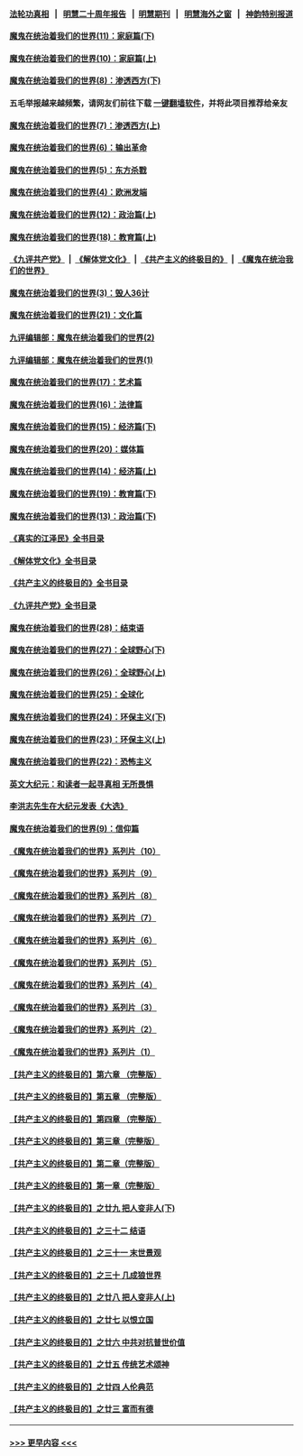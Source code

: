 #### [法轮功真相](https://github.com/gfw-breaker/truth/blob/master/README.md?t=0) &nbsp;&nbsp;|&nbsp;&nbsp; [明慧二十周年报告](https://github.com/gfw-breaker/mh-reports/blob/master/README.md?t=0) &nbsp;&nbsp;|&nbsp;&nbsp;[明慧期刊](https://github.com/gfw-breaker/mh-qikan) &nbsp;&nbsp;|&nbsp;&nbsp; [明慧海外之窗](https://github.com/gfw-breaker/mh-news/blob/master/README.md?t=0) &nbsp;&nbsp;|&nbsp;&nbsp; [神韵特别报道](https://github.com/gfw-breaker/mh-news/blob/master/shenyun.md?t=0)
#### [魔鬼在统治着我们的世界(11)：家庭篇(下)](../pages/nsc422/n10440961.md?t=11221950) 
#### [魔鬼在统治着我们的世界(10)：家庭篇(上)](../pages/nsc422/n10435448.md?t=11221950) 
#### [魔鬼在统治着我们的世界(8)：渗透西方(下)](../pages/nsc422/n10429603.md?t=11221950) 
#### 五毛举报越来越频繁，请网友们前往下载 [一键翻墙软件](https://github.com/gfw-breaker/ssr-accounts)，并将此项目推荐给亲友
#### [魔鬼在统治着我们的世界(7)：渗透西方(上)](../pages/nsc422/n10426013.md?t=11221950) 
#### [魔鬼在统治着我们的世界(6)：输出革命](../pages/nsc422/n10421536.md?t=11221950) 
#### [魔鬼在统治着我们的世界(5)：东方杀戮](../pages/nsc422/n10417707.md?t=11221950) 
#### [魔鬼在统治着我们的世界(4)：欧洲发端](../pages/nsc422/n10414890.md?t=11221950) 
#### [魔鬼在统治着我们的世界(12)：政治篇(上)](../pages/nsc422/n10444576.md?t=11221950) 
#### [魔鬼在统治着我们的世界(18)：教育篇(上)](../pages/nsc422/n10526970.md?t=11221950) 
#### [《九评共产党》](https://github.com/begood0513/9ping.md/blob/master/README.md) &nbsp;|&nbsp; [《解体党文化》](../../../../jtdwh.md/blob/master/README.md)  &nbsp;|&nbsp; [《共产主义的终极目的》](../../../../gczydzjmd.md/blob/master/README.md) &nbsp;|&nbsp; [《魔鬼在统治我们的世界》](../../../../mgztzwmdsj.md/blob/master/README.md) 
#### [魔鬼在统治着我们的世界(3)：毁人36计](../pages/nsc422/n10411583.md?t=11221950) 
#### [魔鬼在统治着我们的世界(21)：文化篇](../pages/nsc422/n10597706.md?t=11221950) 
#### [九评编辑部：魔鬼在统治着我们的世界(2)](../pages/nsc422/n10410036.md?t=11221950) 
#### [九评编辑部：魔鬼在统治着我们的世界(1)](../pages/nsc422/n10406825.md?t=11221950) 
#### [魔鬼在统治着我们的世界(17)：艺术篇](../pages/nsc422/n10499093.md?t=11221950) 
#### [魔鬼在统治着我们的世界(16)：法律篇](../pages/nsc422/n10485969.md?t=11221950) 
#### [魔鬼在统治着我们的世界(15)：经济篇(下)](../pages/nsc422/n10469975.md?t=11221950) 
#### [魔鬼在统治着我们的世界(20)：媒体篇](../pages/nsc422/n10586579.md?t=11221950) 
#### [魔鬼在统治着我们的世界(14)：经济篇(上)](../pages/nsc422/n10457370.md?t=11221950) 
#### [魔鬼在统治着我们的世界(19)：教育篇(下)](../pages/nsc422/n10564808.md?t=11221950) 
#### [魔鬼在统治着我们的世界(13)：政治篇(下)](../pages/nsc422/n10448270.md?t=11221950) 
#### [《真实的江泽民》全书目录](../pages/nsc422/n13721399.md?t=11221950) 
#### [《解体党文化》全书目录](../pages/nsc422/n13721157.md?t=11221950) 
#### [《共产主义的终极目的》全书目录](../pages/nsc422/n13721048.md?t=11221950) 
#### [《九评共产党》全书目录](../pages/nsc422/n13708085.md?t=11221950) 
#### [魔鬼在统治着我们的世界(28)：结束语](../pages/nsc422/n10936246.md?t=11221950) 
#### [魔鬼在统治着我们的世界(27)：全球野心(下)](../pages/nsc422/n10928319.md?t=11221950) 
#### [魔鬼在统治着我们的世界(26)：全球野心(上)](../pages/nsc422/n10900318.md?t=11221950) 
#### [魔鬼在统治着我们的世界(25)：全球化](../pages/nsc422/n10788205.md?t=11221950) 
#### [魔鬼在统治着我们的世界(24)：环保主义(下)](../pages/nsc422/n10695307.md?t=11221950) 
#### [魔鬼在统治着我们的世界(23)：环保主义(上)](../pages/nsc422/n10688613.md?t=11221950) 
#### [魔鬼在统治着我们的世界(22)：恐怖主义](../pages/nsc422/n10614727.md?t=11221950) 
#### [英文大纪元：和读者一起寻真相 无所畏惧](../pages/nsc422/n12542027.md?t=11221950) 
#### [李洪志先生在大纪元发表《大选》](../pages/nsc422/n12534746.md?t=11221950) 
#### [魔鬼在统治着我们的世界(9)：信仰篇](../pages/nsc422/n10432159.md?t=11221950) 
#### [《魔鬼在统治着我们的世界》系列片（10）](../pages/nsc422/n12292670.md?t=11221950) 
#### [《魔鬼在统治着我们的世界》系列片（9）](../pages/nsc422/n12290859.md?t=11221950) 
#### [《魔鬼在统治着我们的世界》系列片（8）](../pages/nsc422/n12287445.md?t=11221950) 
#### [《魔鬼在统治着我们的世界》系列片（7）](../pages/nsc422/n12283425.md?t=11221950) 
#### [《魔鬼在统治着我们的世界》系列片（6）](../pages/nsc422/n12282314.md?t=11221950) 
#### [《魔鬼在统治着我们的世界》系列片（5）](../pages/nsc422/n12281419.md?t=11221950) 
#### [《魔鬼在统治着我们的世界》系列片（4）](../pages/nsc422/n12274024.md?t=11221950) 
#### [《魔鬼在统治着我们的世界》系列片（3）](../pages/nsc422/n12271322.md?t=11221950) 
#### [《魔鬼在统治着我们的世界》系列片（2）](../pages/nsc422/n12269049.md?t=11221950) 
#### [《魔鬼在统治着我们的世界》系列片（1）](../pages/nsc422/n12267575.md?t=11221950) 
#### [【共产主义的终极目的】第六章 （完整版）](../pages/nsc422/n11428913.md?t=11221950) 
#### [【共产主义的终极目的】第五章 （完整版）](../pages/nsc422/n11428912.md?t=11221950) 
#### [【共产主义的终极目的】第四章 （完整版）](../pages/nsc422/n11428907.md?t=11221950) 
#### [【共产主义的终极目的】第三章（完整版）](../pages/nsc422/n11428848.md?t=11221950) 
#### [【共产主义的终极目的】第二章（完整版）](../pages/nsc422/n11428831.md?t=11221950) 
#### [【共产主义的终极目的】第一章（完整版）](../pages/nsc422/n11417651.md?t=11221950) 
#### [【共产主义的终极目的】之廿九 把人变非人(下)](../pages/nsc422/n11344140.md?t=11221950) 
#### [【共产主义的终极目的】之三十二 结语](../pages/nsc422/n11360535.md?t=11221950) 
#### [【共产主义的终极目的】之三十一 末世景观](../pages/nsc422/n11351129.md?t=11221950) 
#### [【共产主义的终极目的】之三十 几成狼世界](../pages/nsc422/n11348280.md?t=11221950) 
#### [【共产主义的终极目的】之廿八 把人变非人(上)](../pages/nsc422/n11340492.md?t=11221950) 
#### [【共产主义的终极目的】之廿七 以恨立国](../pages/nsc422/n11336944.md?t=11221950) 
#### [【共产主义的终极目的】之廿六 中共对抗普世价值](../pages/nsc422/n11324785.md?t=11221950) 
#### [【共产主义的终极目的】之廿五 传统艺术颂神](../pages/nsc422/n11296396.md?t=11221950) 
#### [【共产主义的终极目的】之廿四 人伦典范](../pages/nsc422/n11296397.md?t=11221950) 
#### [【共产主义的终极目的】之廿三 富而有德](../pages/nsc422/n11283598.md?t=11221950) 

----
#### [ >>> 更早内容 <<< ](../indexes/nsc422-earlier.md)
